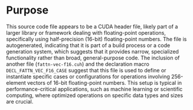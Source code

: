 # Purpose
This source code file appears to be a CUDA header file, likely part of a larger library or framework dealing with floating-point operations, specifically using half-precision (16-bit) floating-point numbers. The file is autogenerated, indicating that it is part of a build process or a code generation system, which suggests that it provides narrow, specialized functionality rather than broad, general-purpose code. The inclusion of another file (`fattn-vec-f16.cuh`) and the declaration macro `DECL_FATTN_VEC_F16_CASE` suggest that this file is used to define or instantiate specific cases or configurations for operations involving 256-element vectors of 16-bit floating-point numbers. This setup is typical in performance-critical applications, such as machine learning or scientific computing, where optimized operations on specific data types and sizes are crucial.
